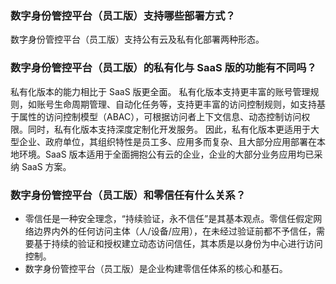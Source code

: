 
### 数字身份管控平台（员工版）支持哪些部署方式？
数字身份管控平台（员工版）支持公有云及私有化部署两种形态。

### 数字身份管控平台（员工版）的私有化与 SaaS 版的功能有不同吗？
私有化版本的能力相比于 SaaS 版更全面。
私有化版本支持更丰富的账号管理规则，如账号生命周期管理、自动化任务等，支持更丰富的访问控制规则，如支持基于属性的访问控制模型（ABAC），可根据访问者上下文信息、动态控制访问权限。同时，私有化版本支持深度定制化开发服务。
因此，私有化版本更适用于大型企业、政府单位，其组织特性是员工多、应用多而复杂、且大部分应用部署在本地环境。SaaS 版本适用于全面拥抱公有云的企业，企业的大部分业务应用均已采纳 SaaS 方案。

### 数字身份管控平台（员工版）和零信任有什么关系？
- 零信任是一种安全理念，“持续验证，永不信任”是其基本观点。零信任假定网络边界内外的任何访问主体（人/设备/应用），在未经过验证前都不予信任，需要基于持续的验证和授权建立动态访问信任，其本质是以身份为中心进行访问控制。
- 数字身份管控平台（员工版）是企业构建零信任体系的核心和基石。

